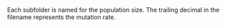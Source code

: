 Each subfolder is named for the population size. The trailing decimal in the filename represents the mutation rate.